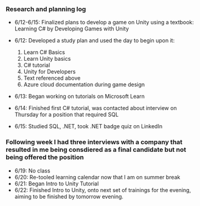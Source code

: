 ### Research and planning log

- 6/12-6/15: Finalized plans to develop a game on Unity using a textbook: Learning C# by Developing Games with Unity

- 6/12: Developed a study plan and used the day to begin upon it:
    1) Learn C# Basics
    2) Learn Unity basics
    3) C# tutorial
    4) Unity for Developers
    5) Text referenced above
    6) Azure cloud documentation during game design
- 6/13: Began working on tutorials on Microsoft Learn
- 6/14: Finished first C# tutorial, was contacted about interview on Thursday for a position that required SQL
- 6/15: Studied SQL, .NET, took .NET badge quiz on LinkedIn

### Following week I had three interviews with a company that resulted in me being consdiered as a final candidate but not being offered the position

- 6/19: No class
- 6/20: Re-tooled learning calendar now that I am on summer break
- 6/21: Began Intro to Unity Tutorial
- 6/22: Finished Intro to Unity, onto next set of trainings for the evening, aiming to be finished by tomorrow evening.
